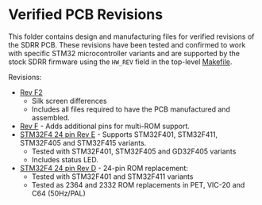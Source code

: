 # Verified PCB Revisions

This folder contains design and manufacturing files for verified revisions of the SDRR PCB.  These revisions have been tested and confirmed to work with specific STM32 microcontroller variants and are supported by the stock SDRR firmware using the `HW_REV` field in the top-level [Makefile](/Makefile).

Revisions:

- [Rev F2](./stm32f4-24-pin-rev-f2/README.md)
  - Silk screen differences
  - Includes all files required to have the PCB manufactured and assembled.
- [Rev F](./stm32f4-24-pin-rev-f/README.md) - Adds additional pins for multi-ROM support.
- [STM32F4 24 pin Rev E](./stm32f4-24-pin-rev-e/README.md) - Supports STM32F401, STM32F411, STM32F405 and STM32F415 variants.
  - Tested with STM32F401, STM32F405 and GD32F405 variants
  - Includes status LED.
- [STM32F4 24 pin Rev D](./stm32f4-24-pin-rev-d/README.md) - 24-pin ROM replacement:
  - Tested with STM32F401 and STM32F411 variants
  - Tested as 2364 and 2332 ROM replacements in PET, VIC-20 and C64 (50Hz/PAL)
